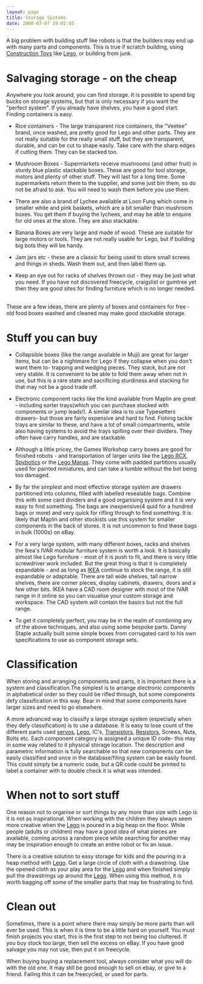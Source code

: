 ```yaml
---
layout: page
title: Storage Systems
date: 2008-07-07 19:02:05
---
```

<p>A big problem with building stuff like robots is that the builders may end up with many parts and components. This is true if scratch building, using <a href="/wiki/construction_toy.html" title="Construction Toy">Construction Toys</a> like <a href="/wiki/lego.html" title="The best known construction toy">Lego</a>, or building from junk.
</p>
<h1  id="Salvaging_storage_-_on_the_cheap">Salvaging storage - on the cheap</h1>
<p>Anywhere you look around, you can find storage. It is possible to spend big bucks on storage systems, but that is only necessary if you want the "perfect system". If you already have shelves, you have a good start. Finding containers is easy.
</p>
<ul><li> Rice containers - The large transparent rice containers, the "Veetee" brand, once washed, are pretty good for Lego and other parts. They are not really suitable for the really small stuff, but they are transparent, durable, and can be cut to shape easily. Take care with the sharp edges if cutting them. They can be stacked too.
</li></ul><p>
</p>
<ul><li> Mushroom Boxes - Supermarkets receive mushrooms (and other fruit) in sturdy blue plastic stackable boxes. These are good for tool storage, motors and plenty of other stuff. They will last for a long time. Some supermarkets return them to the supplier, and some just bin them, so do not be afraid to ask. You will need to wash them before you use them.
</li></ul><p>
</p>
<ul><li> There are also a brand of Lychee available at Loon Fung which come in smaller white and pink baskets, which are a bit smaller than mushroom boxes. You get them if buying the lychees, and may be able to enquire for old ones at the store. They are also stackable.
</li></ul><p>
</p>
<ul><li> Banana Boxes are very large and made of wood. These are suitable for large motors or tools. They are not really usable for Lego, but if building big bots they will be handy.
</li></ul><p>
</p>
<ul><li> Jam jars etc - these are a classic for being used to store small screws and things in sheds. Wash them out, and then label them up.
</li></ul><p>
</p>
<ul><li> Keep an eye out for racks of shelves thrown out - they may be just what you need. If you have not discovered freecycle, craigslist or gumtree yet then they are good sites for finding furniture which is no longer needed.
</li></ul><p>
<br/>These are a few ideas, there are plenty of boxes and containers for free - old food boxes washed and cleaned may make good stackable storage.
</p>
<h1  id="Stuff_you_can_buy">Stuff you can buy</h1>
<ul><li> Collapsible boxes (like the range available in Muji) are great for larger items, but can be a nightmare for Lego if they collapse when you don't want them to- trapping and wedging pieces. They stack, but are not very stable. It is convenient to be able to fold them away when not in use, but this is a rare state and sacrificing sturdiness and stacking for that may not be a good trade off.
</li></ul><p>
</p>
<ul><li> Electronic component racks like the kind available from Maplin are great - including sorter trays(which you can purchase stocked with components or jump leads!). A similar idea is to use Typesetters drawers-  but those are fairly expensive and hard to find. Fishing tackle trays are similar to these, and have a lot of small compartments, while also having systems to avoid the trays spilling over their dividers. They often have carry handles, and are stackable.
</li></ul><p>
</p>
<ul><li> Although a little pricey, the Games Workshop carry boxes are good for finished robots - and transportation of larger units like the <a href="/wiki/rcx.html" title="The Lego RCX">Lego RCX</a>, <a href="/wiki/spybotics.html" title="Lego Programmable robot kits">Spybotics</a> or the <a href="/wiki/lego_manas.html" title="Remote control Lego robot-like kits">Lego Manas</a>. They come with padded partitions usually used for painted miniatures, and can take a tumble without the bot being too damaged.
</li></ul><p>
</p>
<ul><li> By far the simplest and most effective storage system are drawers partitioned into columns, filled with labelled resealable bags. Combine this with some card dividers and a good organising system and it is very easy to find something. The bags are inexpensive(4 quid for a hundred bags or more) and very quick for rifling through to find something. It is likely that Maplin and other stockists use this system for smaller components in the back of stores. It is not uncommon to find these bags in bulk (1000s) on eBay.
</li></ul><p>
</p>
<ul><li> For a very large system, with many different boxes, racks and shelves the Ikea's IVAR modular furniture system is worth a look. It is basically almost like Lego furniture - most of it is push to fit, and there is very little screwdriver work included. But the great thing is that it is completely expandable - and as long as <a  href="http://ikea.com/" rel="external" target="_blank">IKEA</a> continue to stock the range, it is still expandable or adaptable. There are tall wide shelves, tall narrow shelves, there are corner pieces, display cabinets, drawers, doors and a few other bits. IKEA have a CAD room designer with most of the IVAR range in it online so you can visualise your custom storage and workspace. The CAD system will contain the basics but not the full range.
</li></ul><p>
</p>
<ul><li> To get it completely perfect, you may be in the realm of combining any of the above techniques, and also using some bespoke parts. Danny Staple actually built some simple boxes from corrugated card to his own specifications to use as component storage sets.
</li></ul><p>
</p>
<h1  id="Classification">Classification</h1>
<p>When storing and arranging components and parts, it is important there is a system and classification.The simplest is to arrange electronic components in alphabetical order so they could be rifled through, but some components defy classification in this way. Bear in mind that some components have larger sizes and need to go elsewhere.
</p>
<p>A more advanced way to classify a large storage system (especially when they defy classification) is to use a database. It is easy to lose count of the different parts used <a href="/wiki/servo_motor.html" title="A motor with built in positioning control - easily interfaced with digital systems">servos</a>, <a href="/wiki/lego.html" title="The best known construction toy">Lego</a>, IC's, <a href="/wiki/transistor.html" title="Transistor">Transistors</a>, <a href="/wiki/resistor.html" title="Resistor">Resistors</a>, Screws, Nuts, Bolts etc. Each component category is assigned a unique ID code- this may in some way related to it physical storage location. The description and parametric information is fully searchable so that new components can be easily classified and once in the database/filing system can be easily found. This could simply be a numeric code, but a QR code could be printed to label a container with to double check it is what was intended.
</p>
<h1  id="When_not_to_sort_stuff">When not to sort stuff</h1>
<p>One reason not to organise or sort things by any more than size with Lego is it is not as inspirational. When working with the children they always seem more creative when the <a href="/wiki/lego.html" title="The best known construction toy">Lego</a> is poured in a big heap on the floor. While people (adults or children) may have a good idea of what pieces are available, coming across a random piece while searching for another may may be inspiration enough to create an entire robot or fix an issue.
</p>
<p>There is a creative solution to easy storage for kids and the pouring in a heap method with <a href="/wiki/lego.html" title="The best known construction toy">Lego</a>. Get a large circle of cloth with a drawstring. Use the opened cloth as your play area for the <a href="/wiki/lego.html" title="The best known construction toy">Lego</a> and when finished simply pull the drawstrings up around the <a href="/wiki/lego.html" title="The best known construction toy">Lego</a>. When using this method, it is worth bagging off some of the smaller parts that may be frustrating to find.
</p>
<h1  id="Clean_out">Clean out</h1>
<p>Sometimes, there is a point where there may simply be more parts than will ever be used. This is when it is time to be a little hard on yourself. You must finish projects you start, this is the first step to not being too cluttered. If you buy stock too large, then sell the excess on eBay. If you have good salvage you may not use, then put it on freecycle.
</p>
<p>When buying buying a replacement tool, always consider what you will do with the old one. It may still be good enough to sell on ebay, or give to a friend. Failing this it can be freecycled, or used for parts.
</p>
